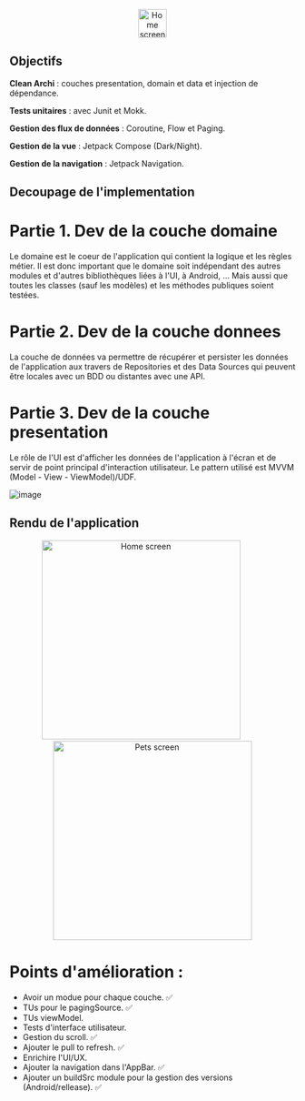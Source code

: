 <p align="center">
  <img src="https://github.com/selmanon/BluePets/assets/2206036/3289251a-5ec3-45b1-b9a4-f4b36c97c1e6" width="50" title="Home screen">
</p>

## Objectifs

**Clean Archi** : couches presentation, domain et data et injection de dépendance.

**Tests unitaires** : avec Junit et Mokk.

**Gestion des flux de données** : Coroutine, Flow et Paging.

**Gestion de la vue** : Jetpack Compose (Dark/Night).

**Gestion de la navigation** : Jetpack Navigation.


## Decoupage de l'implementation

# Partie 1. Dev de la couche domaine

Le domaine est le coeur de l'application qui contient la logique et les règles métier. Il est donc important que le domaine soit indépendant des autres modules et d'autres bibliothèques liées à l'UI, à Android, ... Mais aussi que toutes les classes (sauf les modèles) et les méthodes publiques soient testées.

# Partie 2. Dev de la couche donnees
La couche de données va permettre de récupérer et persister les données de l'application aux travers de Repositories et des Data Sources qui peuvent être locales avec un BDD ou distantes avec une API.

# Partie 3. Dev de la couche presentation
Le rôle de l'UI est d'afficher les données de l'application à l'écran et de servir de point principal d'interaction utilisateur. Le pattern utilisé est MVVM (Model - View - ViewModel)/UDF.

![image](https://github.com/selmanon/composeCleanArch/assets/2206036/6d5d69e3-8a1b-4ff0-ac7d-ccd5e1df9fad)

## Rendu de l'application
<p align="center">
  <img src="https://github.com/selmanon/composeCleanArch/blob/master/screenshoots/home.png" width="350" title="Home screen">
  &nbsp; &nbsp; &nbsp; &nbsp; &nbsp;
  <img src="https://github.com/selmanon/composeCleanArch/blob/master/screenshoots/pet_details.png" width="350" alt="Pets screen">
</p>


# Points d'amélioration :
- Avoir un modue pour chaque couche. ✅
- TUs pour le pagingSource. ✅
- TUs viewModel.
- Tests d'interface utilisateur.
- Gestion du scroll. ✅
- Ajouter le pull to refresh. ✅
- Enrichire l'UI/UX.
- Ajouter la navigation dans l'AppBar. ✅
- Ajouter un buildSrc module pour la gestion des versions (Android/rellease). ✅

